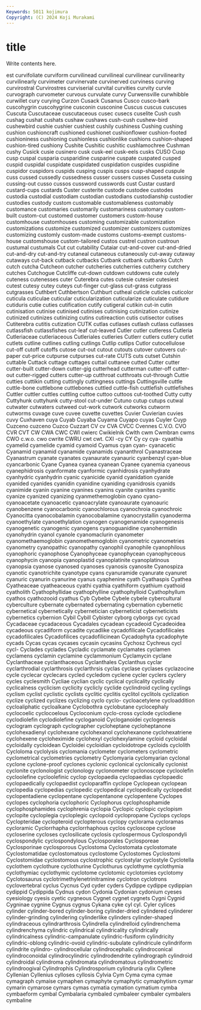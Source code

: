 ```yaml
---
Keywords: 5011 kojimura
Copyright: (C) 2024 Koji Murakami
---
```


# title

Write contents here.



est curvifoliate curviform curvilinead curvilineal curvilinear curvilinearity curvilinearly
curvimeter curvinervate curvinerved curviness curving curvirostral Curvirostres curviserial curvital curvities
curvity curvle curvograph curvometer curvous curvulate curvy Curwensville curwhibble curwillet
cury curying Curzon Cusack Cusanus Cusco cusco-bark cuscohygrin cuscohygrine cusconin
cusconine Cuscus cuscus cuscuses Cuscuta Cuscutaceae cuscutaceous cusec cusecs cuselite
Cush cush cushag cushat cushats cushaw cushaws cush-cush cushew-bird cushewbird
cushie cushier cushiest cushily cushiness Cushing cushing cushion cushioncraft cushioned
cushionet cushionflower cushion-footed cushioniness cushioning cushionless cushionlike cushions cushion-shaped cushion-tired
cushiony Cushite Cushitic cushitic cushlamochree Cushman cushy Cusick cusie cusinero
cusk cusk-eel cusk-eels cusks CUSO Cusp cusp cuspal cusparia cusparidine
cusparine cuspate cuspated cusped cuspid cuspidal cuspidate cuspidated cuspidation cuspides
cuspidine cuspidor cuspidors cuspids cusping cuspis cusps cusp-shaped cuspule cuss
cussed cussedly cussedness cusser cussers cusses Cusseta cussing cussing-out cusso
cussos cussword cusswords cust Custar custard custard-cups custards Custer custerite
custode custodee custodes custodia custodial custodiam custodian custodians custodianship custodier
custodies custody custom customable customableness customably customance customaries customarily customariness
customary custom-built custom-cut customed customer customers custom-house customhouse customhouses customing
customizable customization customizations customize customized customizer customizers customizes customizing customly
custom-made customs customs-exempt customs-house customshouse custom-tailored custos custrel custron custroun
custumal custumals Cut cut cutability Cutaiar cut-and-cover cut-and-dried cut-and-dry cut-and-try
cutaneal cutaneous cutaneously cut-away cutaway cutaways cut-back cutback cutbacks Cutbank
cutbank cutbanks Cutch cutch cutcha Cutcheon cutcher cutcheries cutcherries cutcherry
cutchery cutches Cutchogue Cutcliffe cut-down cutdown cutdowns cute cutely cuteness
cutenesses cuter Cuterebra cutes cutesie cutesier cutesiest cutest cutesy cutey
cuteys cut-finger cut-glass cut-grass cutgrass cutgrasses Cuthbert Cuthbertson Cuthburt cutheal
cuticle cuticles cuticolor cuticula cuticulae cuticular cuticularization cuticularize cuticulate cutidure
cutiduris cutie cuties cutification cutify cutigeral cutikin cut-in cutin cutinisation
cutinise cutinised cutinises cutinising cutinization cutinize cutinized cutinizes cutinizing cutins
cutireaction cutis cutisector cutises Cutiterebra cutitis cutization CUTK cutlas cutlases
cutlash cutlass cutlasses cutlassfish cutlassfishes cut-leaf cut-leaved Cutler cutler cutleress
Cutleria Cutleriaceae cutleriaceous Cutleriales cutleries Cutlerr cutlers cutlery cutlet cutlets
cutline cutlines cutling cutlings Cutlip cutlips Cutlor cutocellulose cut-off cutoff
cutoffs cutose cut-out cutout cutouts cutover cutovers cut-paper cut-price cutpurse
cutpurses cut-rate CUTS cuts cutset Cutshin cuttable Cuttack cuttage cuttages
cuttail cuttanee cutted Cutter cutter cutter-built cutter-down cutter-gig cutterhead cutterman
cutter-off cutter-out cutter-rigged cutters cutter-up cutthroat cutthroats cut-through Cuttie cutties
cuttikin cutting cuttingly cuttingness cuttings Cuttingsville cuttle cuttle-bone cuttlebone cuttlebones
cuttled cuttle-fish cuttlefish cuttlefishes Cuttler cuttler cuttles cuttling cuttoe cuttoo
cuttoos cut-toothed Cutty cutty Cuttyhunk cuttyhunk cutty-stool cut-under Cutuno cutup
cutups cutwal cutwater cutwaters cutweed cut-work cutwork cutworks cutworm cutworms
cuvage cuve cuvee cuvette cuvettes Cuvier Cuvierian cuvies cuvy Cuxhaven
cuya Cuyab Cuyaba Cuyama Cuyapo cuyas Cuyler Cuyp Cuzceno cuzceno
Cuzco Cuzzart CV cv CVA CVCC Cvennes C.V.O. CVO CVR
CVT CW CWA CWC CWI cwierc Cwikielnik Cwlth cwm Cwmbran
cwms CWO c.w.o. cwo cwrite CWRU cwt cwt. CXI -cy
CY Cy cy cya- cyaathia cyamelid cyamelide cyamid cyamoid Cyamus
cyan cyan- cyanacetic Cyanamid cyanamid cyanamide cyanamids cyananthrol Cyanastraceae Cyanastrum
cyanate cyanates cyanaurate cyanauric cyanbenzyl cyan-blue cyancarbonic Cyane Cyanea cyanea
cyanean Cyanee cyanemia cyaneous cyanephidrosis cyanformate cyanformic cyanhidrosis cyanhydrate cyanhydric
cyanhydrin cyanic cyanicide cyanid cyanidation cyanide cyanided cyanides cyanidin cyanidine
cyaniding cyanidrosis cyanids cyanimide cyanin cyanine cyanines cyanins cyanite cyanites
cyanitic cyanize cyanized cyanizing cyanmethemoglobin cyano cyano- cyanoacetate cyanoacetic cyanoacrylate
cyanoaurate cyanoauric cyanobenzene cyanocarbonic cyanochlorous cyanochroia cyanochroic Cyanocitta cyanocobalamin cyanocobalamine
cyanocrystallin cyanoderma cyanoethylate cyanoethylation cyanogen cyanogenamide cyanogenesis cyanogenetic cyanogenic cyanogens
cyanoguanidine cyanohermidin cyanohydrin cyanol cyanole cyanomaclurin cyanometer cyanomethaemoglobin cyanomethemoglobin cyanometric
cyanometries cyanometry cyanopathic cyanopathy cyanophil cyanophile cyanophilous cyanophoric cyanophose Cyanophyceae
cyanophycean cyanophyceous cyanophycin cyanopia cyanoplastid cyanoplatinite cyanoplatinous cyanopsia cyanose cyanosed
cyanoses cyanosis cyanosite Cyanospiza cyanotic cyanotrichite cyanotype cyans cyanuramide cyanurate
cyanuret cyanuric cyanurin cyanurine cyanus cyaphenine cyath Cyathaspis Cyathea Cyatheaceae
cyatheaceous cyathi cyathia cyathiform cyathium cyathoid cyatholith Cyathophyllidae cyathophylline cyathophylloid
Cyathophyllum cyathos cyathozooid cyathus Cyb Cybebe Cybele cybele cybercultural cyberculture
cybernate cybernated cybernating cybernation cybernetic cybernetical cybernetically cybernetician cyberneticist cyberneticists
cybernetics cybernion Cybil Cybill Cybister cyborg cyborgs cyc cycad Cycadaceae
cycadaceous Cycadales cycadean cycadeoid Cycadeoidea cycadeous cycadiform cycadite cycadlike cycadofilicale
Cycadofilicales cycadofilicales Cycadofilices cycadofilicinean Cycadophyta cycadophyte cycads Cycas cycas cycases
cycasin cycasins Cychosz Cychreus cycl cycl- Cyclades cyclades Cycladic cyclamate
cyclamates cyclamen cyclamens cyclamin cyclamine cyclammonium Cyclamycin cyclane Cyclanthaceae cyclanthaceous
Cyclanthales Cyclanthus cyclar cyclarthrodial cyclarthrosis cyclarthrsis cyclas cyclase cyclases cyclazocine
cycle cyclecar cyclecars cycled cycledom cyclene cycler cyclers cyclery cycles
cyclesmith Cycliae cyclian cyclic cyclical cyclicality cyclically cyclicalness cyclicism cyclicity
cyclicly cyclide cyclindroid cycling cyclings cyclism cyclist cyclistic cyclists cyclitic
cyclitis cyclitol cyclitols cyclization cyclize cyclized cyclizes cyclizing cyclo cyclo-
cycloacetylene cycloaddition cycloaliphatic cycloalkane Cyclobothra cyclobutane cyclocephaly cyclocoelic cyclocoelous Cycloconium
cyclo-cross cyclode cyclodiene cyclodiolefin cyclodiolefine cycloganoid Cycloganoidei cyclogenesis cyclogram cyclograph
cyclographer cycloheptane cycloheptanone cyclohexadienyl cyclohexane cyclohexanol cyclohexanone cyclohexatriene cyclohexene cycloheximide
cyclohexyl cyclohexylamine cycloid cycloidal cycloidally cycloidean Cycloidei cycloidian cycloidotrope cycloids
cyclolith Cycloloma cyclolysis cyclomania cyclometer cyclometers cyclometric cyclometrical cyclometries cyclometry
Cyclomyaria cyclomyarian cyclonal cyclone cyclone-proof cyclones cyclonic cyclonical cyclonically cyclonist
cyclonite cyclonologist cyclonology cyclonometer cyclonoscope cycloolefin cycloolefine cycloolefinic cyclop cyclopaedia
cyclopaedias cyclopaedic cyclopaedically cyclopaedist cycloparaffin cyclope Cyclopean cyclopean cyclopedia cyclopedias
cyclopedic cyclopedical cyclopedically cyclopedist cyclopentadiene cyclopentane cyclopentanone cyclopentene Cyclopes cyclopes
cyclophoria cyclophoric Cyclophorus cyclophosphamide cyclophosphamides cyclophrenia cyclopia Cyclopic cyclopic cyclopism
cyclopite cycloplegia cycloplegic cyclopoid cyclopropane Cyclops cyclops Cyclopteridae cyclopteroid cyclopterous
cyclopy cyclorama cycloramas cycloramic Cyclorrhapha cyclorrhaphous cyclos cycloscope cyclose cycloserine
cycloses cyclosilicate cyclosis cyclospermous Cyclospondyli cyclospondylic cyclospondylous Cyclosporales Cyclosporeae Cyclosporinae
cyclosporous Cyclostoma Cyclostomata cyclostomate Cyclostomatidae cyclostomatous cyclostome Cyclostomes Cyclostomi Cyclostomidae
cyclostomous cyclostrophic cyclostylar cyclostyle Cyclotella cyclothem cyclothure cyclothurine Cyclothurus cyclothyme
cyclothymia cyclothymiac cyclothymic cyclotome cyclotomic cyclotomies cyclotomy Cyclotosaurus cyclotrimethylenetrinitramine cyclotron
cyclotrons cyclovertebral cyclus Cycnus Cyd cyder cyders Cydippe cydippe cydippian
cydippid Cydippida Cydnus cydon Cydonia Cydonian cydonium cyeses cyesiology cyesis
cyetic cygneous Cygnet cygnet cygnets Cygni Cygnid Cygninae cygnine Cygnus
cygnus Cykana cyke cyl cyl. Cyler cylices cylinder cylinder-bored cylinder-boring
cylinder-dried cylindered cylinderer cylinder-grinding cylindering cylinderlike cylinders cylinder-shaped cylindraceous cylindrarthrosis
Cylindrella cylindrelloid cylindrenchema cylindrenchyma cylindric cylindrical cylindricality cylindrically cylindricalness cylindric-campanulate
cylindric-fusiform cylindricity cylindric-oblong cylindric-ovoid cylindric-subulate cylindricule cylindriform cylindrite cylindro- cylindrocellular
cylindrocephalic cylindroconical cylindroconoidal cylindrocylindric cylindrodendrite cylindrograph cylindroid cylindroidal cylindroma cylindromata
cylindromatous cylindrometric cylindroogival Cylindrophis Cylindrosporium cylindruria cylix Cyllene Cyllenian Cyllenius
cylloses cyllosis Cylvia Cym Cyma cyma cymae cymagraph cymaise cymaphen
cymaphyte cymaphytic cymaphytism cymar cymarin cymarose cymars cymas cymatia cymation
cymatium cymba cymbaeform cymbal Cymbalaria cymbaled cymbaleer cymbaler cymbalers cymbaline
